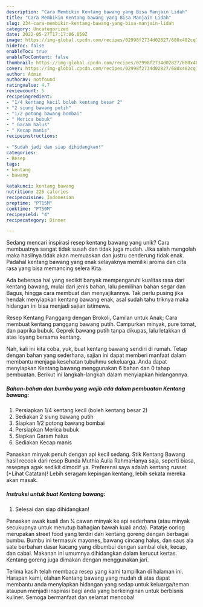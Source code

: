 ```yaml
---
description: "Cara Membikin Kentang bawang yang Bisa Manjain Lidah"
title: "Cara Membikin Kentang bawang yang Bisa Manjain Lidah"
slug: 234-cara-membikin-kentang-bawang-yang-bisa-manjain-lidah
category: Uncategorized
date: 2022-05-27T17:17:06.059Z
image: https://img-global.cpcdn.com/recipes/02998f2734d02827/680x482cq70/kentang-bawang-foto-resep-utama.jpg
hideToc: false
enableToc: true
enableTocContent: false
thumbnail: https://img-global.cpcdn.com/recipes/02998f2734d02827/680x482cq70/kentang-bawang-foto-resep-utama.jpg
cover: https://img-global.cpcdn.com/recipes/02998f2734d02827/680x482cq70/kentang-bawang-foto-resep-utama.jpg
author: Admin
authorAv: notfound
ratingvalue: 4.7
reviewcount: 5
recipeingredient:
- "1/4 kentang kecil boleh kentang besar 2"
- "2 siung bawang putih"
- "1/2 potong bawang bombai"
- " Merica bubuk"
- " Garam halus"
- " Kecap manis"
recipeinstructions:

- "Sudah jadi dan siap dihidangkan!"
categories:
- Resep
tags:
- kentang
- bawang

katakunci: kentang bawang 
nutrition: 226 calories
recipecuisine: Indonesian
preptime: "PT15M"
cooktime: "PT50M"
recipeyield: "4"
recipecategory: Dinner

---
```





Sedang mencari inspirasi resep kentang bawang yang unik? Cara membuatnya sangat tidak susah dan tidak juga mudah. Jika salah mengolah maka hasilnya tidak akan memuaskan dan justru cenderung tidak enak. Padahal kentang bawang yang enak selayaknya memiliki aroma dan cita rasa yang bisa memancing selera Kita.





Ada beberapa hal yang sedikit banyak mempengaruhi kualitas rasa dari kentang bawang, mulai dari jenis bahan, lalu pemilihan bahan segar dan Bagus, hingga cara membuat dan menyajikannya. Tak perlu pusing jika hendak menyiapkan kentang bawang enak,      asal sudah tahu triknya maka hidangan ini bisa menjadi sajian istimewa.














Resep Kentang Panggang dengan Brokoli, Camilan untuk Anak; Cara membuat kentang panggang bawang putih. Campurkan minyak, pure tomat, dan paprika bubuk. Geprek bawang putih tanpa dikupas, lalu letakkan di atas loyang bersama kentang.






Nah, kali ini kita coba, yuk, buat kentang bawang sendiri di rumah. Tetap dengan bahan yang sederhana, sajian ini dapat memberi manfaat dalam membantu menjaga kesehatan tubuhmu sekeluarga. Anda dapat menyiapkan Kentang bawang menggunakan 6 bahan dan 0 tahap pembuatan. Berikut ini langkah-langkah dalam menyiapkan hidangannya.

<!--inarticleads1-->

##### Bahan-bahan dan bumbu yang wajib ada dalam pembuatan Kentang bawang:

1. Persiapkan 1/4 kentang kecil (boleh kentang besar 2)
1. Sediakan 2 siung bawang putih
1. Siapkan 1/2 potong bawang bombai
1. Persiapkan  Merica bubuk
1. Siapkan  Garam halus
1. Sediakan  Kecap manis


Panaskan minyak penuh dengan api kecil sedang. Stik Kentang Bawang hasil recook dari resep Bunda Muthia Aulia RahmaHanya saja, seperti biasa, resepnya agak sedikit dimodif ya. Preferensi saya adalah kentang russet (*Lihat Catatan)! Lebih seragam kepingan kentang, lebih sekata mereka akan masak. 

<!--inarticleads2-->

##### Instruksi untuk buat Kentang bawang:


1. Selesai dan siap dihidangkan!

Panaskan awak kuali dan ¼ cawan minyak ke api sederhana (atau minyak secukupnya untuk menutup bahagian bawah kuali anda). Patatje oorlog merupakan street food yang terdiri dari kentang goreng dengan berbagai bumbu. Bumbu ini termasuk mayones, bawang cincang halus, dan saus ala sate berbahan dasar kacang yang dibumbui dengan sambal olek, kecap, dan cabai. Makanan ini umumnya dihidangkan dalam kerucut kertas. Kentang goreng juga dimakan dengan menggunakan jari. 

Terima kasih telah membaca resep yang kami tampilkan di halaman ini. Harapan kami, olahan Kentang bawang yang mudah di atas dapat membantu anda menyiapkan hidangan yang sedap untuk keluarga/teman ataupun menjadi inspirasi bagi anda yang berkeinginan untuk berbisnis kuliner. Semoga bermanfaat dan selamat mencoba!
